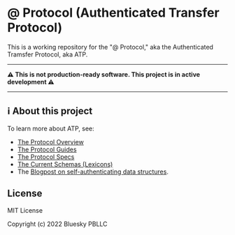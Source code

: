 # @ Protocol (Authenticated Transfer Protocol)

This is a working repository for the "@ Protocol," aka the Authenticated Tramsfer Protocol, aka ATP.

---

**⚠️ This is not production-ready software. This project is in active development ⚠️**

---

## ℹ️ About this project

To learn more about ATP, see:

- [The Protocol Overview](https://atproto.com/guides/overview)
- [The Protocol Guides](https://atproto.com/guides)
- [The Protocol Specs](https://atproto.com/specs)
- [The Current Schemas (Lexicons)](https://atproto.com/lexicons)
- The [Blogpost on self-authenticating data structures](https://blueskyweb.xyz/blog/3-6-2022-a-self-authenticating-social-protocol). 

## License

MIT License

Copyright (c) 2022 Bluesky PBLLC
